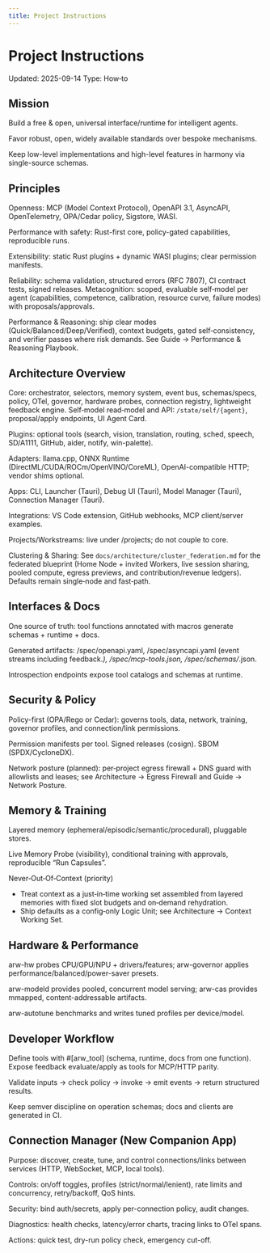 ```yaml
---
title: Project Instructions
---
```


# Project Instructions

Updated: 2025-09-14
Type: How‑to

## Mission

Build a free & open, universal interface/runtime for intelligent agents.

Favor robust, open, widely available standards over bespoke mechanisms.

Keep low-level implementations and high-level features in harmony via single-source schemas.

## Principles

Openness: MCP (Model Context Protocol), OpenAPI 3.1, AsyncAPI, OpenTelemetry, OPA/Cedar policy, Sigstore, WASI.

Performance with safety: Rust-first core, policy-gated capabilities, reproducible runs.

Extensibility: static Rust plugins + dynamic WASI plugins; clear permission manifests.

Reliability: schema validation, structured errors (RFC 7807), CI contract tests, signed releases.
Metacognition: scoped, evaluable self‑model per agent (capabilities, competence, calibration, resource curve, failure modes) with proposals/approvals.

Performance & Reasoning: ship clear modes (Quick/Balanced/Deep/Verified), context budgets, gated self‑consistency, and verifier passes where risk demands. See Guide → Performance & Reasoning Playbook.

## Architecture Overview

Core: orchestrator, selectors, memory system, event bus, schemas/specs, policy, OTel, governor, hardware probes, connection registry, lightweight feedback engine.
Self‑model read‑model and API: `/state/self/{agent}`, proposal/apply endpoints, UI Agent Card.

Plugins: optional tools (search, vision, translation, routing, sched, speech, SD/A1111, GitHub, aider, notify, win-palette).

Adapters: llama.cpp, ONNX Runtime (DirectML/CUDA/ROCm/OpenVINO/CoreML), OpenAI-compatible HTTP; vendor shims optional.

Apps: CLI, Launcher (Tauri), Debug UI (Tauri), Model Manager (Tauri), Connection Manager (Tauri).

Integrations: VS Code extension, GitHub webhooks, MCP client/server examples.

Projects/Workstreams: live under /projects; do not couple to core.

Clustering & Sharing: See `docs/architecture/cluster_federation.md` for the federated blueprint (Home Node + invited Workers, live session sharing, pooled compute, egress previews, and contribution/revenue ledgers). Defaults remain single‑node and fast‑path.

## Interfaces & Docs

One source of truth: tool functions annotated with macros generate schemas + runtime + docs.

Generated artifacts: /spec/openapi.yaml, /spec/asyncapi.yaml (event streams including feedback.*), /spec/mcp-tools.json, /spec/schemas/*.json.

Introspection endpoints expose tool catalogs and schemas at runtime.

## Security & Policy

Policy-first (OPA/Rego or Cedar): governs tools, data, network, training, governor profiles, and connection/link permissions.

Permission manifests per tool. Signed releases (cosign). SBOM (SPDX/CycloneDX).

Network posture (planned): per‑project egress firewall + DNS guard with allowlists and leases; see Architecture → Egress Firewall and Guide → Network Posture.

## Memory & Training

Layered memory (ephemeral/episodic/semantic/procedural), pluggable stores.

Live Memory Probe (visibility), conditional training with approvals, reproducible “Run Capsules”.

Never‑Out‑Of‑Context (priority)
- Treat context as a just‑in‑time working set assembled from layered memories with fixed slot budgets and on‑demand rehydration.
- Ship defaults as a config‑only Logic Unit; see Architecture → Context Working Set.

## Hardware & Performance

arw-hw probes CPU/GPU/NPU + drivers/features; arw-governor applies performance/balanced/power-saver presets.

arw-modeld provides pooled, concurrent model serving; arw-cas provides mmapped, content-addressable artifacts.

arw-autotune benchmarks and writes tuned profiles per device/model.

## Developer Workflow

Define tools with #[arw_tool] (schema, runtime, docs from one function). Expose feedback evaluate/apply as tools for MCP/HTTP parity.

Validate inputs → check policy → invoke → emit events → return structured results.

Keep semver discipline on operation schemas; docs and clients are generated in CI.

## Connection Manager (New Companion App)

Purpose: discover, create, tune, and control connections/links between services (HTTP, WebSocket, MCP, local tools).

Controls: on/off toggles, profiles (strict/normal/lenient), rate limits and concurrency, retry/backoff, QoS hints.

Security: bind auth/secrets, apply per-connection policy, audit changes.

Diagnostics: health checks, latency/error charts, tracing links to OTel spans.

Actions: quick test, dry-run policy check, emergency cut-off.
